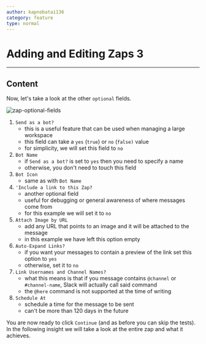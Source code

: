```yaml
---
author: kapnobatai136
category: feature
type: normal
---
```


# Adding and Editing Zaps 3


---

## Content

Now, let's take a look at the other `optional` fields.

![zap-optional-fields](https://img.enkipro.com/15a4687aeb6bcdf51e15a36c3bc78241.png)

1. `Send as a bot?`
   - this is a useful feature that can be used when managing a large workspace
   - this field can take a `yes` (`true`) or `no` (`false)` value
   - for simplicity, we will set this field to `no`
2. `Bot Name`
   - if `Send as a bot?` is set to `yes` then you need to specify a name
   - otherwise, you don't need to touch this field
3. `Bot Icon`
   - same as with `Bot Name`
4. `'Include a link to this Zap?`
   - another optional field
   - useful for debugging or general awareness of where messages come from
   - for this example we will set it to `no`
5. `Attach Image by URL`
   - add any URL that points to an image and it will be attached to the message
   - in this example we have left this option empty
6. `Auto-Expand Links?`
   - if you want your messages to contain a preview of the link set this option to `yes`
   - otherwise, set it to `no`
7. `Link Usernames and Channel Names?`
   - what this means is that if you message contains `@channel` or `#channel-name`, Slack will actually call said command
   - the `@here` command is not supported at the time of writing
8. `Schedule At`
   - schedule a time for the message to be sent
   - can't be more than 120 days in the future

You are now ready to click `Continue` (and as before you can skip the tests). In the following insight we will take a look at the entire zap and what it achieves.
 

